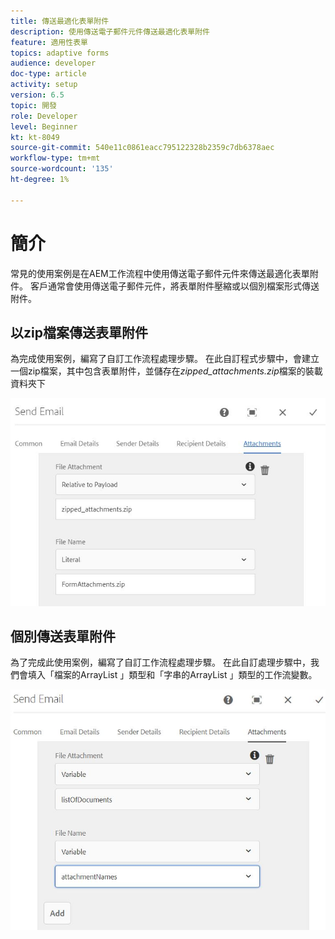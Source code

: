 ```yaml
---
title: 傳送最適化表單附件
description: 使用傳送電子郵件元件傳送最適化表單附件
feature: 適用性表單
topics: adaptive forms
audience: developer
doc-type: article
activity: setup
version: 6.5
topic: 開發
role: Developer
level: Beginner
kt: kt-8049
source-git-commit: 540e11c0861eacc795122328b2359c7db6378aec
workflow-type: tm+mt
source-wordcount: '135'
ht-degree: 1%

---
```



# 簡介



常見的使用案例是在AEM工作流程中使用傳送電子郵件元件來傳送最適化表單附件。
客戶通常會使用傳送電子郵件元件，將表單附件壓縮或以個別檔案形式傳送附件。

## 以zip檔案傳送表單附件

為完成使用案例，編寫了自訂工作流程處理步驟。 在此自訂程式步驟中，會建立一個zip檔案，其中包含表單附件，並儲存在&#x200B;*zipped_attachments.zip*&#x200B;檔案的裝載資料夾下

![send-form-attachments](assets/send-form-attachments.JPG)

## 個別傳送表單附件

為了完成此使用案例，編寫了自訂工作流程處理步驟。 在此自訂處理步驟中，我們會填入「檔案的ArrayList 」類型和「字串的ArrayList 」類型的工作流變數。

![send-list-of-documents](assets/send-list-of-documents.JPG)



